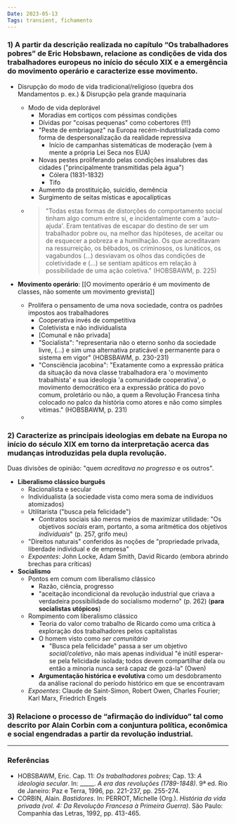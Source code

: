 ```yaml
---
Date: 2023-05-13
Tags: transient, fichamento
---
```

### 1) A partir da descrição realizada no capítulo “Os trabalhadores pobres” de Eric Hobsbawn, relacione as condições de vida dos trabalhadores europeus no início do século XIX e a emergência do movimento operário e caracterize esse movimento.
- Disrupção do modo de vida tradicional/religioso (quebra dos Mandamentos p. ex.) & Disrupção pela grande maquinaria 
	- Modo de vida deplorável
		- Moradias em cortiços com péssimas condições
		- Dívidas por "coisas pequenas" como cobertores (!!!)
		- "Peste de embriaguez" na Europa recém-industrializada como forma de despersonalização da realidade repressiva
			- Início de campanhas sistemáticas de moderação (vem à mente a própria Lei Seca nos EUA)
		- Novas pestes proliferando pelas condições insalubres das cidades ("principalmente transmitidas pela água")
			- Cólera (1831-1832)
			- Tifo
		- Aumento da prostituição, suicídio, demência
		- Surgimento de seitas místicas e apocalípticas
	- > "Todas estas formas de distorções do comportamento social tinham algo comum entre si, e incidentalmente com a 'auto-ajuda'. Eram tentativas de escapar do destino de ser um trabalhador pobre ou, na melhor das hipóteses, de aceitar ou de esquecer a pobreza e a humilhação.
	  Os que acreditavam na ressurreição, os bêbados, os criminosos, os lunáticos, os vagabundos (...) desviavam os olhos das condições de coletividade e (...) se sentiam apáticos em relação à possibilidade de uma ação coletiva." (HOBSBAWM, p. 225)

- **Movimento operário**: [[O movimento operário é um movimento de classes, não somente um movimento grevista]]
	- Prolifera o pensamento de uma nova sociedade, contra os padrões impostos aos trabalhadores
		- Cooperativa invés de competitiva
		- Coletivista e não individualista
		- [Comunal e não privada]
		- "Socialista": "representaria não o eterno sonho da sociedade livre, (...) e sim uma alternativa praticável e permanente para o sistema em vigor" (HOBSBAWM, p. 230-231)
		- "Consciência jacobina": "Exatamente como a expressão prática da situação da nova classe trabalhadora era 'o movimento trabalhista' e sua ideologia 'a comunidade cooperativa', o movimento democrático era a expressão prática do povo comum, proletário ou não, a quem a Revolução Francesa tinha colocado no palco da história como atores e não como simples vítimas." (HOBSBAWM, p. 231)
	- 

### 2) Caracterize as principais ideologias em debate na Europa no início do século XIX em torno da interpretação acerca das mudanças introduzidas pela dupla revolução.
Duas divisões de opinião: "quem *acreditava no progresso* e os outros".

- **Liberalismo clássico burguês**
	- Racionalista e secular
	- Individualista (a sociedade vista como mera soma de indivíduos atomizados)
	- Utilitarista ("busca pela felicidade")
		- Contratos sociais são meros meios de maximizar utilidade: "Os objetivos *sociais* eram, portanto, a soma aritmética dos objetivos *individuais*" (p. 257, grifo meu)
	- "Direitos naturais" conferidos às noções de "propriedade privada, liberdade individual e de empresa"
	- *Expoentes*: John Locke, Adam Smith, David Ricardo (embora abrindo brechas para críticas)
- **Socialismo**
	- Pontos em comum com liberalismo clássico
		- Razão, ciência, progresso
		- "aceitação incondicional da revolução industrial que criava a verdadeira possibilidade do socialismo moderno" (p. 262) (**para socialistas utópicos**)
	- Rompimento com liberalismo clássico
		- Teoria do valor como trabalho de Ricardo como uma crítica à exploração dos trabalhadores pelos capitalistas
		- O homem visto como *ser comunitário*	
			- "Busca pela felicidade" passa a ser um objetivo *social/coletivo*, não mais apenas individual "é inútil esperar-se pela felicidade isolada; todos devem compartilhar dela ou então a minoria nunca será capaz de gozá-la" (Owen)
		- **Argumentação histórica e evolutiva** como um desdobramento da análise racional do período histórico em que se encontravam
	- *Expoentes*: Claude de Saint-Simon, Robert Owen, Charles Fourier; Karl Marx, Friedrich Engels

### 3) Relacione o processo de “afirmação do indivíduo” tal como descrito por Alain Corbin com a conjuntura política, econômica e social engendradas a partir da revolução industrial.


---
### Referências
- HOBSBAWM, Eric. Cap. 11: *Os trabalhadores pobres*; Cap. 13: *A ideologia secular*. In: \_\_\_\_\_. *A era das revoluções (1789-1848)*. 9ª ed. Rio de Janeiro: Paz e Terra, 1996, pp. 221-237, pp. 255-274. 
- CORBIN, Alain. *Bastidores*. In: PERROT, Michelle (Org.). *História da vida privada (vol. 4: Da Revolução Francesa à Primeira Guerra)*. São Paulo: Companhia das Letras, 1992, pp. 413-465.